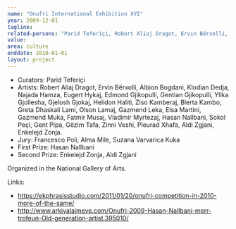 ```yaml
---
name: "Onufri International Exhibition XVI"
year: 2009-12-01
tagline:
related-persons: "Parid Teferiçi, Robert Aliaj Dragot, Ervin Bërxolli, Albion Bogdani, Klodian Dedja, Najada Hamza,  Eugert Hykaj, Edmond Gjikopulli, Gentian Gjikopulli, Yllka Gjollesha, Gjelosh Gjokaj, Helidon Haliti, Ziso Kamberaj, Blerta Kambo, Greta Dhaskali Lami, Olson Lamaj, Gazmend Leka, Elsa Martini, Gazmend Muka, Fatmir Musaj, Vladimir Myrtezaj, Hasan Nallbani, Zinni Veshi, Pleurad Xhafa, Gent Pipa, Gëzim Tafa, Aldi Zgjani, Enkelejd Zonja, Rubens Shima"
value:
area: culture
enddate: 2010-01-01
layout: project
---
```

* Curators: Parid Teferiçi
* Artists: Robert Aliaj Dragot, Ervin Bërxolli, Albion Bogdani, Klodian Dedja, Najada Hamza, Eugert Hykaj, Edmond Gjikopulli, Gentian Gjikopulli, Yllka Gjollesha, Gjelosh Gjokaj, Helidon Haliti, Ziso Kamberaj, Blerta Kambo, Greta Dhaskali Lami, Olson Lamaj, Gazmend Leka, Elsa Martini, Gazmend Muka, Fatmir Musaj, Vladimir Myrtezaj, Hasan Nallbani, Sokol Peçi, Gent Pipa, Gëzim Tafa, Zinni Veshi, Pleurad Xhafa, Aldi Zgjani, Enkelejd Zonja.
* Jury: Francesco Poli, Alma Mile, Suzana Varvarica Kuka
* First Prize: Hasan Nallbani
* Second Prize: Enkelejd Zonja, Aldi Zgjani

Organized in the National Gallery of Arts.


Links:
* <https://ekphrasisstudio.com/2011/01/20/onufri-competition-in-2010-more-of-the-same/>
* <http://www.arkivalajmeve.com/Onufri-2009-Hasan-Nallbani-merr-trofeun-Old-generation-artist.395010/>
